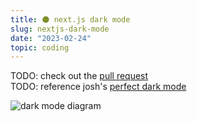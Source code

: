 ```yaml
---
title: 🌑 next.js dark mode
slug: nextjs-dark-mode
date: "2023-02-24"
topic: coding
---
```


TODO: check out the [pull request][pull-request]  
TODO: reference josh's [perfect dark mode][perfect-dark-mode]

![dark mode diagram][dark-mode-diagram]

[pull-request]: https://github.com/bradgarropy/bradgarropy.com/pull/349
[perfect-dark-mode]: https://joshwcomeau.com/react/dark-mode
[dark-mode-diagram]: https://res.cloudinary.com/bradgarropy/image/upload/f_auto,q_auto/bradgarropy.com/posts/dark-mode-diagram.png
